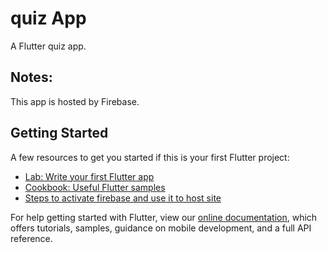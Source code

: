 # quiz App

A Flutter quiz app.

## Notes:

This app is hosted by Firebase.

## Getting Started

A few resources to get you started if this is your first Flutter project:

- [Lab: Write your first Flutter app](https://flutter.dev/docs/get-started/codelab)
- [Cookbook: Useful Flutter samples](https://flutter.dev/docs/cookbook)
- [Steps to activate firebase and use it to host site](https://medium.com/flutter/must-try-use-firebase-to-host-your-flutter-app-on-the-web-852ee533a469)

For help getting started with Flutter, view our
[online documentation](https://flutter.dev/docs), which offers tutorials,
samples, guidance on mobile development, and a full API reference.
